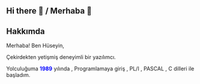 ## Hi there 👋 / Merhaba 👋

<!--
**ozcakirh/ozcakirh** is a ✨ _special_ ✨ repository because its `README.md` (this file) appears on your GitHub profile.

Here are some ideas to get you started:

- 🔭 I’m currently working on ...
- 🌱 I’m currently learning ...
- 👯 I’m looking to collaborate on ...
- 🤔 I’m looking for help with ...
- 💬 Ask me about ...
- 📫 How to reach me: ...
- 😄 Pronouns: ...
- ⚡ Fun fact: ...
-->

## Hakkımda
Merhaba! Ben Hüseyin, 

  Çekirdekten yetişmiş deneyimli bir yazılımcı.
  
  Yolculuğuma **<span style="color:blue;">1989**</span> yılında , Programlamaya giriş , PL/I , PASCAL , C  dilleri ile başladım.

